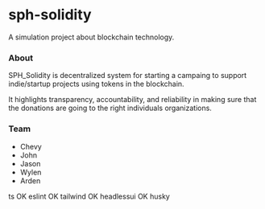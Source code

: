 # sph-solidity

A simulation project about blockchain technology.

### About
SPH_Solidity is decentralized system for starting a campaing to support indie/startup projects using tokens in the blockchain.

It highlights transparency, accountability, and reliability in making sure that the donations are going to the right individuals organizations.

### Team
- Chevy 
- John
- Jason
- Wylen
- Arden

ts OK
eslint OK 
tailwind OK
headlessui OK
husky